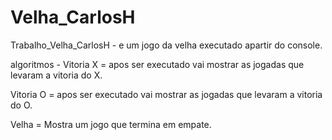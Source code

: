 # Velha_CarlosH

Trabalho_Velha_CarlosH - e um jogo da velha executado apartir do console.

algoritmos - Vitoria X = apos ser executado vai mostrar as jogadas que levaram a vitoria do X.

Vitoria O = apos ser executado vai mostrar as jogadas que levaram a vitoria do O.

Velha = Mostra um jogo que termina em empate.
